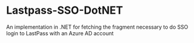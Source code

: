 # Lastpass-SSO-DotNET
An implementation in .NET for fetching the fragment necessary to do SSO login to LastPass with an Azure AD account
